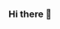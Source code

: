 ### Hi there 👋

<!--
**Tanish-4067/Tanish-4067** is a ✨ _special_ ✨ repository because its `README.md` (this file) appears on your GitHub profile.

My name is Tanish Mittal. Currently, I am pursuing MSc. Physics and B.E. Computer Science. in BITS Pilani, Pilani campus.
I am interested in Deep learning and Physics as whole. I also have fair knowledge of data structures and algorithms. My preferred programming languages are Python and C++

# I am currently doing DL projects related to topics which interests me
Here is the list of some DL projects that i have done so far other than tutorials - 
**1) [Removing Background and Cartoonising](https://github.com/Tanish-4067/BackgroundRemoverCartooniser)** - In this project, a UNET architecture was implemented for Human semantic segmentation for removing background. Then, the image was cartoonised using 2 GANs and VGG19. For the first part, human images from COCO dataset were used. For second part stills from animes, anime faces dataset from kaggle, 5000 landscape photos and 10000 human face photos from  FFHQ dataset were used
**2) [Glitch Classification from signals from LIGO using CNN](https://www.kaggle.com/tanishmittal/glitchclassificationligodetector/edit)** - This project was my attempt to implement [GravitySpy project](https://arxiv.org/abs/1611.04596). I implemented CNN on Gravity SPY dataset for classifiying the glitch in 22 classes. I was able to achieve an accuracy rate of 92%.
**3) [Polynomial Regression in MATLAB](https://github.com/Tanish-4067/AdvancedPolynomialRegression)** - Now, polynomial regression is very basic thing but speciality of this project was that this project do not use any library, **complete code was typed by me** and it involves 3 procedure of regression - stochastic gradient descent, mini batch gradient descent and least square regression formula.
**4) [English to Hindi translation](https://colab.research.google.com/drive/1c390HBpPYeKaVprbr_hf97qx5rEcE6HG)** - I tried implementing seq2seq learning for translation from English to Hindi
